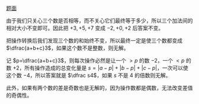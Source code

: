 [题面](https://www.luogu.com.cn/problem/AT_arc158_a)

由于我们只关心三个数是否相等，而不关心它们最终等于多少，所以三个加法间的相对大小不变即可。因此把 $+3,+5,+7$ 变成 $-2,+0,+2$ 后答案不变。

把操作转换后我们发现三个数的和始终不变，所以最终一定是使三个数都变成 $\dfrac{a+b+c}3$，如果这个数不是整数，则无解。

记 $p=\dfrac{a+b+c}3$，则每次操作必然是让一个 $>p$ 的数 $-2$，一个 $<p$ 的数 $+2$，所有操作造成的总变化量是 $s=|a-p|+|b-p|+|c-p|$，一次可以使这个数 $-4$，所以答案就是 $\dfrac s4$，如果 $s$ 不是 $4$ 的倍数则无解。

此外，如果有两个数的差是奇数也是无解的，因为操作数都是偶数，无法改变差值的奇偶性。